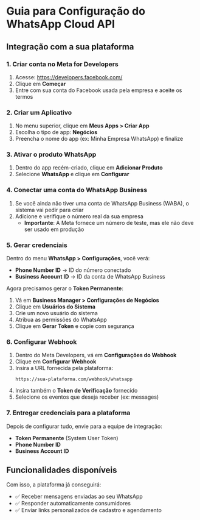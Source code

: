 # Guia para Configuração do WhatsApp Cloud API

## Integração com a sua plataforma

### 1. Criar conta no Meta for Developers

1. Acesse: https://developers.facebook.com/
2. Clique em **Começar**
3. Entre com sua conta do Facebook usada pela empresa e aceite os termos

### 2. Criar um Aplicativo

1. No menu superior, clique em **Meus Apps > Criar App**
2. Escolha o tipo de app: **Negócios**
3. Preencha o nome do app (ex: Minha Empresa WhatsApp) e finalize

### 3. Ativar o produto WhatsApp

1. Dentro do app recém-criado, clique em **Adicionar Produto**
2. Selecione **WhatsApp** e clique em **Configurar**

### 4. Conectar uma conta do WhatsApp Business

1. Se você ainda não tiver uma conta de WhatsApp Business (WABA), o sistema vai pedir para criar
2. Adicione e verifique o número real da sua empresa
   - **Importante**: A Meta fornece um número de teste, mas ele não deve ser usado em produção

### 5. Gerar credenciais

Dentro do menu **WhatsApp > Configurações**, você verá:
- **Phone Number ID** → ID do número conectado
- **Business Account ID** → ID da conta de WhatsApp Business

Agora precisamos gerar o **Token Permanente**:

1. Vá em **Business Manager > Configurações de Negócios**
2. Clique em **Usuários do Sistema**
3. Crie um novo usuário do sistema
4. Atribua as permissões do WhatsApp
5. Clique em **Gerar Token** e copie com segurança

### 6. Configurar Webhook

1. Dentro do Meta Developers, vá em **Configurações do Webhook**
2. Clique em **Configurar Webhook**
3. Insira a URL fornecida pela plataforma:
   ```
   https://sua-plataforma.com/webhook/whatsapp
   ```
4. Insira também o **Token de Verificação** fornecido
5. Selecione os eventos que deseja receber (ex: messages)

### 7. Entregar credenciais para a plataforma

Depois de configurar tudo, envie para a equipe de integração:
- **Token Permanente** (System User Token)
- **Phone Number ID**
- **Business Account ID**

## Funcionalidades disponíveis

Com isso, a plataforma já conseguirá:
- ✅ Receber mensagens enviadas ao seu WhatsApp
- ✅ Responder automaticamente consumidores
- ✅ Enviar links personalizados de cadastro e agendamento